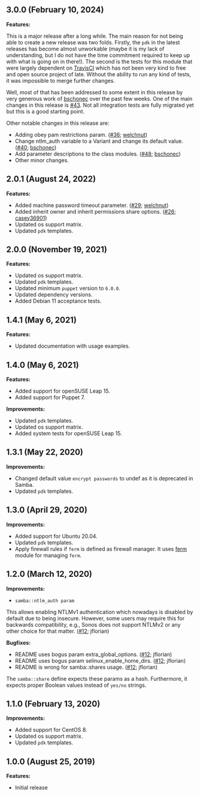 ## 3.0.0 (February 10, 2024)

**Features:**

This is a major release after a long while. The main reason for not being able to create a new release was two folds.
Firstly, the `pdk` in the latest releases has become almost unworkable (maybe it is my lack of understanding, but I do
not have the time commitment required to keep up with what is going on in there!). The second is the tests for this module
that were largely dependent on [TravisCI](https://app.travis-ci.com/github/rehanone/puppet-samba?serverType=git) which has
not been very kind to free and open source project of late. Without the ability to run any kind of tests, it was impossible
to merge further changes.

Well, most of that has been addressed to some extent in this release by very generous work of [bschonec](https://github.com/bschonec)
over the past few weeks. One of the main changes in this release is [#43](https://github.com/rehanone/puppet-samba/pull/43).
Not all integration tests are fully migrated yet but this is a good starting point.

Other notable changes in this release are:

- Adding obey pam restrictions param. ([#36](https://github.com/rehanone/puppet-samba/pull/36); [welchnut](https://github.com/welchnut))
- Change ntlm_auth variable to a Variant and change its default value. ([#40](https://github.com/rehanone/puppet-samba/pull/40); [bschonec](https://github.com/bschonec))
- Add parameter descriptions to the class modules. ([#48](https://github.com/rehanone/puppet-samba/pull/48); [bschonec](https://github.com/bschonec))
- Other minor changes.

## 2.0.1 (August 24, 2022)

**Features:**

- Added machine password timeout parameter. ([#29](https://github.com/rehanone/puppet-samba/pull/29); [welchnut](https://github.com/welchnut))
- Added inherit owner and inherit permissions share options. ([#26](https://github.com/rehanone/puppet-samba/pull/26); [casey36901](https://github.com/casey36901))
- Updated os support matrix.
- Updated `pdk` templates.

## 2.0.0 (November 19, 2021)

**Features:**

  - Updated os support matrix.
  - Updated `pdk` templates.
  - Updated minimum `puppet` version to `6.0.0`.
  - Updated dependency versions.
  - Added Debian 11 acceptance tests.

## 1.4.1 (May 6, 2021)

**Features:**

- Updated documentation with usage examples.

## 1.4.0 (May 6, 2021)

**Features:**

  - Added support for openSUSE Leap 15.
  - Added support for Puppet 7.

**Improvements:**

  - Updated `pdk` templates.
  - Updated os support matrix.
  - Added system tests for openSUSE Leap 15.

## 1.3.1 (May 22, 2020)

**Improvements:**

  - Changed default value `encrypt passwords` to undef as it is deprecated in Samba.
  - Updated `pdk` templates.

## 1.3.0 (April 29, 2020)

**Improvements:**

  - Added support for Ubuntu 20.04.
  - Updated `pdk` templates.
  - Apply firewall rules if `ferm` is defined as firewall manager. It uses [ferm](https://forge.puppet.com/puppet/ferm) module for managing `ferm`.

## 1.2.0 (March 12, 2020)

**Improvements:**

  - `samba::ntlm_auth param`

  This allows enabling NTLMv1 authentication which nowadays is
  disabled by default due to being insecure. However, some users may
  require this for backwards compatibility, e.g., Sonos does not
  support NTLMv2 or any other choice for that matter.
  ([#12](https://github.com/rehanone/puppet-samba/pull/12); jflorian)

**Bugfixes:**

  - README uses bogus param extra_global_options. ([#12](https://github.com/rehanone/puppet-samba/pull/12); jflorian)
  - README uses bogus param selinux_enable_home_dirs. ([#12](https://github.com/rehanone/puppet-samba/pull/12); jflorian)
  - README is wrong for samba::shares usage. ([#12](https://github.com/rehanone/puppet-samba/pull/12); jflorian)

  The `samba::share` define expects these params as a hash. Furthermore,
  it expects proper Boolean values instead of `yes/no` strings.

## 1.1.0 (February 13, 2020)

**Improvements:**

  - Added support for CentOS 8.
  - Updated os support matrix.
  - Updated `pdk` templates.

## 1.0.0 (August 25, 2019)

**Features:**

  - Initial release
